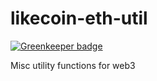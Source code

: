 # likecoin-eth-util

[![Greenkeeper badge](https://badges.greenkeeper.io/likecoin/likecoin-eth-util.svg)](https://greenkeeper.io/)

Misc utility functions for web3

